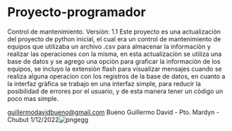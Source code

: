 # Proyecto-programador
Control de mantenimiento.
Versiòn: 1.1
Este proyecto es una actualizaciòn del proyecto de python inicial, el cual era un control de mantenimiento de equipos que utilizaba un archivo .csv para almacenar la informaciòn y realizar las operaciones con la misma, en esta actualizaciòn se utiliza una base de datos y se agrego una opciòn para graficar la informaciòn de los equipos, se incluyo la extensiòn flash para visualizar mensajes cuando se realiza alguna operacion con los registros de la base de datos, en cuanto a la interfaz gràfica se trabajo en una interfaz simple, para reducir la posibilidad de errores por el usuario, y de esta manera tener un còdigo un poco mas simple.

guillermodavidbueno@gmail.com
Bueno Guillermo David - Pto. Mardyn - Chubut 1/12/2022![pngegg](https://user-images.githubusercontent.com/109253840/205204347-dfe150a6-b35b-4df1-8dfb-4ae90242557a.png)


